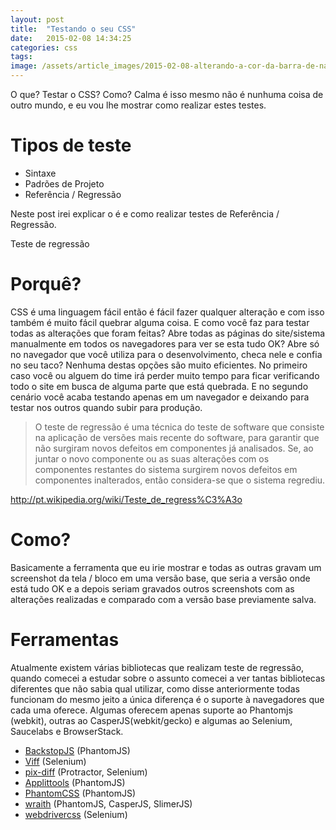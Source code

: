 ```yaml
---
layout: post
title:  "Testando o seu CSS"
date:   2015-02-08 14:34:25
categories: css
tags: 
image: /assets/article_images/2015-02-08-alterando-a-cor-da-barra-de-navegacao/534421887_e17afcac3a_o.jpg
---
```

O que? Testar o CSS? Como? Calma é isso mesmo não é nunhuma coisa de outro mundo, e eu vou lhe mostrar como realizar estes testes.

# Tipos de teste
- Sintaxe
- Padrões de Projeto
- Referência / Regressão

Neste post irei explicar o é e como realizar testes de Referência / Regressão.

Teste de regressão

# Porquê?
CSS é uma linguagem fácil então é fácil fazer qualquer alteração e com isso também é muito fácil quebrar alguma coisa. E como você faz para testar todas as alterações que foram feitas? Abre todas as páginas do site/sistema manualmente em todos os navegadores para ver se esta tudo OK? Abre só no navegador que você utiliza para o desenvolvimento, checa nele e confia no seu taco?
Nenhuma destas opções são muito eficientes. No primeiro caso você ou alguem do time irá perder muito tempo para ficar verificando todo o site em busca de alguma parte que está quebrada. E no segundo cenário você acaba testando apenas em um navegador e deixando para testar nos outros quando subir para produção.

> O teste de regressão é uma técnica do teste de software que consiste na aplicação de versões mais recente do software, para garantir que não surgiram novos defeitos em componentes já analisados. Se, ao juntar o novo componente ou as suas alterações com os componentes restantes do sistema surgirem novos defeitos em componentes inalterados, então considera-se que o sistema regrediu.

http://pt.wikipedia.org/wiki/Teste_de_regress%C3%A3o

# Como?
Basicamente a ferramenta que eu irie mostrar e todas as outras gravam um screenshot da tela / bloco em uma versão base, que seria a versão onde está tudo OK e a depois seriam gravados outros screenshots com as alterações realizadas e comparado com a versão base previamente salva.

# Ferramentas
Atualmente existem várias bibliotecas que realizam teste de regressão, quando comecei a estudar sobre o assunto comecei a ver tantas bibliotecas diferentes que não sabia qual utilizar, como disse anteriormente todas funcionam do mesmo jeito a única diferença é o suporte à navegadores que cada uma oferece. Algumas oferecem apenas suporte ao Phantomjs (webkit), outras ao CasperJS(webkit/gecko) e algumas ao Selenium, Saucelabs e BrowserStack.

- [BackstopJS][BackstopJS] (PhantomJS)
- [Viff][viff] (Selenium)
- [pix-diff][pix-diff] (Protractor, Selenium)
- [Applittools][applittools] (PhantomJS)
- [PhantomCSS][PhantomCSS] (PhantomJS)
- [wraith][wraith] (PhantomJS, CasperJS, SlimerJS)
- [webdrivercss][webdrivercss] (Selenium)


[BackstopJS]: https://garris.github.io/BackstopJS/
[viff]: https://github.com/winsonwq/viff
[pix-diff]: https://github.com/koola/pix-diff
[applittools]: https://applitools.com/
[PhantomCSS]: https://github.com/Huddle/PhantomCSS
[wraith]: https://github.com/andrewccadman/wraith
[webdrivercss]: https://github.com/webdriverio/webdrivercss